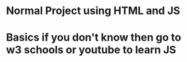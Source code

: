 # Normal Project using HTML and JS

# Basics if you don't know then go to w3 schools or youtube to learn JS
